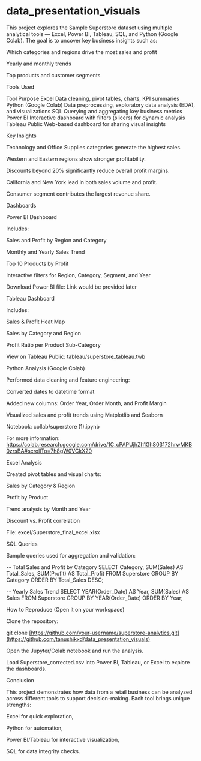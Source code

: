 # data_presentation_visuals
This project explores the Sample Superstore dataset using multiple analytical tools — Excel, Power BI, Tableau, SQL, and Python (Google Colab).
The goal is to uncover key business insights such as:

Which categories and regions drive the most sales and profit

Yearly and monthly trends

Top products and customer segments



Tools Used

Tool	Purpose
Excel	Data cleaning, pivot tables, charts, KPI summaries
Python (Google Colab)	Data preprocessing, exploratory data analysis (EDA), and visualizations
SQL	Querying and aggregating key business metrics
Power BI	Interactive dashboard with filters (slicers) for dynamic analysis
Tableau Public	Web-based dashboard for sharing visual insights


Key Insights

Technology and Office Supplies categories generate the highest sales.

Western and Eastern regions show stronger profitability.

Discounts beyond 20% significantly reduce overall profit margins.

California and New York lead in both sales volume and profit.

Consumer segment contributes the largest revenue share.



Dashboards


Power BI Dashboard

Includes:

Sales and Profit by Region and Category

Monthly and Yearly Sales Trend

Top 10 Products by Profit

Interactive filters for Region, Category, Segment, and Year

Download Power BI file:
Link would be provided later



Tableau Dashboard

Includes:

Sales & Profit Heat Map

Sales by Category and Region

Profit Ratio per Product Sub-Category

View on Tableau Public: tableau/superstore_tableau.twb




Python Analysis (Google Colab)

Performed data cleaning and feature engineering:

Converted dates to datetime format

Added new columns: Order Year, Order Month, and Profit Margin

Visualized sales and profit trends using Matplotlib and Seaborn

Notebook: collab/superstore (1).ipynb

For more information: 
https://colab.research.google.com/drive/1C_cPAPUjhZh1Gh803172hrwMKB0zrsBA#scrollTo=7h8gW0VCkX20




Excel Analysis

Created pivot tables and visual charts:

Sales by Category & Region

Profit by Product

Trend analysis by Month and Year

Discount vs. Profit correlation

File: excel/Superstore_final_excel.xlsx




SQL Queries

Sample queries used for aggregation and validation:

-- Total Sales and Profit by Category
SELECT Category, SUM(Sales) AS Total_Sales, SUM(Profit) AS Total_Profit
FROM Superstore
GROUP BY Category
ORDER BY Total_Sales DESC;

-- Yearly Sales Trend
SELECT YEAR(Order_Date) AS Year, SUM(Sales) AS Sales
FROM Superstore
GROUP BY YEAR(Order_Date)
ORDER BY Year;




How to Reproduce (Open it on your workspace)

Clone the repository:

git clone [https://github.com/your-username/superstore-analytics.git](https://github.com/tanushikxd/data_presentation_visuals)


Open the Jupyter/Colab notebook and run the analysis.

Load Superstore_corrected.csv into Power BI, Tableau, or Excel to explore the dashboards.





Conclusion

This project demonstrates how data from a retail business can be analyzed across different tools to support decision-making.
Each tool brings unique strengths:

Excel for quick exploration,

Python for automation,

Power BI/Tableau for interactive visualization,

SQL for data integrity checks.
